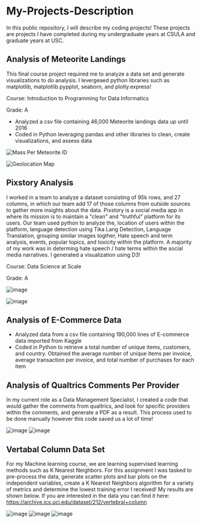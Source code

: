 # My-Projects-Description
In this public repository, I will describe my coding projects! These projects are projects I have completed during my undergraduate years at CSULA and graduate years at USC.


## Analysis of Meteorite Landings
This final course project required me to analyze a data set and generate visualizations to do analysis. I levergeaed python libraries such as matplotlib, matplotlib.pypplot, seaborn, and plotly.express!

Course: Introduction to Programming for Data Informatics

Grade: A

* Analyzed a csv file containing 46,000 Meteorite landings data up until 2016
* Coded in Python leveraging pandas and other libraries to clean, create visualizations, and assess data

![Mass Per Meteorite ID](https://github.com/epenaloz/My-Projects-Description/assets/118321814/8527d5a8-35fb-4aa6-addf-6e0fec571b82)

![Geolocation Map](https://github.com/epenaloz/My-Projects-Description/assets/118321814/94ad13ec-0014-4f67-97e3-f254cd9b1533)


## Pixstory Analysis
I worked in a team to analyze a dataset consisting of 95k rows, and 27 columns, in which our team add 17 of those columns from outside sources to gather more insights about the data.
Pixstory is a social media app in where its mission is to maintain a "clean" and "truthful" platform for its users. 
Our team used python to analyze the, location of users within the platform, language detection using Tika Lang Detection, Language Translation, grouping similar images togther, Hate speech and term analysis, events, popular topics, and toxicity within the platform. A majority of my work was in determing hate speech / hate terms within the social media narratives. I generated a visualization using D3!

Course: Data Science at Scale

Grade: A

![image](https://github.com/epenaloz/My-Projects-Description/assets/118321814/9706313d-c5f2-4186-acde-e9814feddcb3)


![image](https://github.com/epenaloz/My-Projects-Description/assets/118321814/58e93f02-1e77-401c-bbf7-5c8325c62c50)


## Analysis of E-Commerce Data
* Analyzed data from a csv file containing 190,000 lines of E-commerce data imported from Kaggle
* Coded in Python to retrieve a total number of unique items, customers, and country. Obtained the average number of
unique items per invoice, average transaction per invoice, and total number of purchases for each item

## Analysis of Qualtrics Comments Per Provider
In my current role as a Data Management Specialist, I created a code that would gather the comments from qualtrics, and look for specific providers within the comments, and generate a PDF as a result. This process used to be done manually however this code saved us a
lot of time!

![image](https://github.com/epenaloz/My-Projects-Description/assets/118321814/b489bc79-89bd-4d65-9ccf-bb06839536a1)
![image](https://github.com/epenaloz/My-Projects-Description/assets/118321814/ac80c71e-b555-4f03-b143-91fc69361b0c)


## Vertabal Column Data Set

For my Machine learning course, we are learning supervised learning methods such as K Nearest Neighbors. For this assignment I was tasked to pre-process the data, generate scatter plots and bar plots on the independent variables, create a K Nearest Neighbors algorithm for a variety of metrics and determine the lowest training error I received! My results are shown below. If you are interested in the data you can find it here: https://archive.ics.uci.edu/dataset/212/vertebral+column

![image](https://github.com/epenaloz/My-Projects-Description/assets/118321814/d2d172bf-ee8f-49e8-bc11-d9e7eb2e9e13)
![image](https://github.com/epenaloz/My-Projects-Description/assets/118321814/9539543b-d963-4f94-9bcd-0497542352cd)
![image](https://github.com/epenaloz/My-Projects-Description/assets/118321814/2acfc0f5-bae1-4f64-9ae2-eb3b4995791b)



